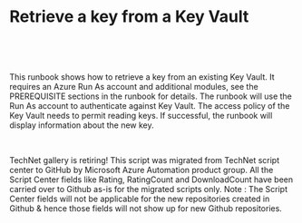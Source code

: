 ﻿Retrieve a key from a Key Vault
===============================

            

 

 

This runbook shows how to retrieve a key from an existing Key Vault. It requires an Azure Run As account and additional modules, see the PREREQUISITE sections in the runbook for details. The runbook will use the Run As account to authenticate against Key
 Vault. The access policy of the Key Vault needs to permit reading keys. If successful, the runbook will display information about the new key.


 


        
    
TechNet gallery is retiring! This script was migrated from TechNet script center to GitHub by Microsoft Azure Automation product group. All the Script Center fields like Rating, RatingCount and DownloadCount have been carried over to Github as-is for the migrated scripts only. Note : The Script Center fields will not be applicable for the new repositories created in Github & hence those fields will not show up for new Github repositories.

